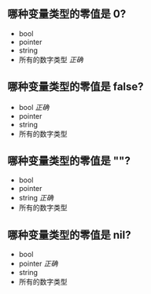 ## 哪种变量类型的零值是 0?

- bool
- pointer
- string
- 所有的数字类型 *正确*

## 哪种变量类型的零值是 false?

- bool *正确*
- pointer
- string
- 所有的数字类型

## 哪种变量类型的零值是 ""?

- bool
- pointer
- string *正确*
- 所有的数字类型

## 哪种变量类型的零值是 nil?

- bool
- pointer *正确*
- string
- 所有的数字类型